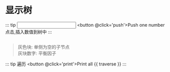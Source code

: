 # 显示树

::: tip <input v-model.number='nextNum' type='number'> <button @click='push'>Push one number</button>
点击,插入数值到树中
:::

<div class='display-wrapper'>
    <div class='display' ref='display' :style='displayStyle'>
        <div style='display:flex'>
            <tree ref='tree'></tree>
        </div>
    </div>
</div>

> 灰色块: 单侧为空的子节点  
> 灰块数字: 平衡因子

::: tip 遍历 <button @click='print'>Print all</button>
{{ traverse }}
:::

<script>
import Vue from 'vue'
import Tree from './Tree.js'

const wait = (timeout = 10) => new Promise(r => setTimeout(r, timeout))

export default {
    name: 'display',
    components: { Tree },
    data() {
        return {
            elements: [41,22,63,34,55,16,77,8,89,40,21,32,53,64,65,36,27,38,49,53],
            traverse: '',
            nextNum: 9,
            width: 10,
            loading: {
                pushing: false,
                inserting: false
            }
        }
    },
    computed: {
        displayStyle() {
            return `width: ${this.width}px`
        }
    },
    methods:{
        async insert(val) {
            await this.$refs.tree.insert(val)
        },
        async push(){
            this.loading.pushing = true
            await this.insert(this.nextNum)
            await wait(17)
            this.nextNum = Math.round(Math.random() * 100)
            await this.reWidth()
            this.loading.pushing = false
        },
        async reWidth() {
            await wait(20)
            const $el = this.$refs.display
            this.width = $el.scrollWidth
        },
        async print() {
            const pool = this.$refs.tree.traverseInOrder()
            this.traverse = pool
        }
    },
    async mounted() {
        while(this.elements.length) {
            await new Promise(r => setTimeout(r, 13))
            await this.insert(this.elements.shift())
        }
        await this.reWidth()
    }
}
</script>
<style>
.display-wrapper {
    overflow: auto
}
.blank-wrapper {
    display: flex;
    justify-content: center;
    align-items: center;
}
.blank { 
    padding: .2em;
    background: #ccc;
    color: #fff;
    display: inline-block;
    border-radius: .2em;
    border: thin solid #fff;
}
</style>
